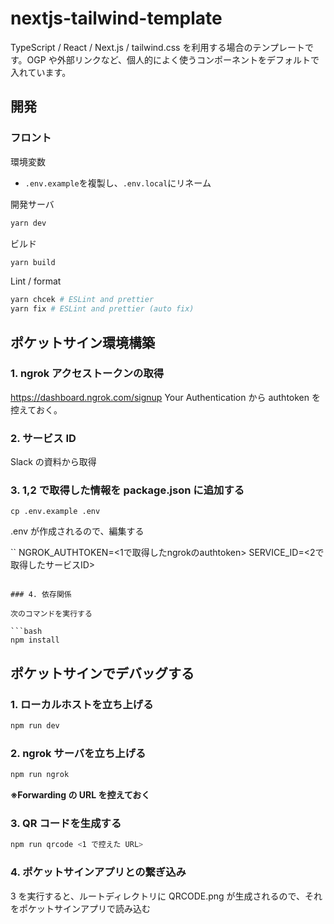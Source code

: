 # nextjs-tailwind-template

TypeScript / React / Next.js / tailwind.css を利用する場合のテンプレートです。OGP や外部リンクなど、個人的によく使うコンポーネントをデフォルトで入れています。

## 開発

### フロント

環境変数

- `.env.example`を複製し、`.env.local`にリネーム

開発サーバ

```bash
yarn dev
```

ビルド

```bash
yarn build
```

Lint / format

```bash
yarn chcek # ESLint and prettier
yarn fix # ESLint and prettier (auto fix)
```

## ポケットサイン環境構築

### 1. ngrok アクセストークンの取得

https://dashboard.ngrok.com/signup
Your Authentication から authtoken を控えておく。

### 2. サービス ID

Slack の資料から取得

### 3. 1,2 で取得した情報を package.json に追加する

```
cp .env.example .env
```

.env が作成されるので、編集する

``
NGROK_AUTHTOKEN=<1で取得したngrokのauthtoken>
SERVICE_ID=<2で取得したサービスID>

```

### 4. 依存関係

次のコマンドを実行する

```bash
npm install
```

## ポケットサインでデバッグする

### 1. ローカルホストを立ち上げる

```bash
npm run dev
```

### 2. ngrok サーバを立ち上げる

```bash
npm run ngrok
```

**※Forwarding の URL を控えておく**

### 3. QR コードを生成する

```bash
npm run qrcode <1 で控えた URL>
```

### 4. ポケットサインアプリとの繋ぎ込み

3 を実行すると、ルートディレクトリに QRCODE.png が生成されるので、それをポケットサインアプリで読み込む
